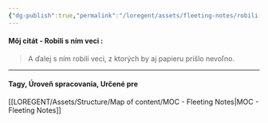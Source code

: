 ```yaml
---
{"dg-publish":true,"permalink":"/loregent/assets/fleeting-notes/robili-s-nim-veci-citat-moj/","noteIcon":""}
---
```


#### Môj citát - Robili s ním veci : 

> A ďalej s ním robili veci, z ktorých by aj papieru prišlo nevoľno.

---
#### Tagy, Úroveň spracovania, Určené pre
[[LOREGENT/Assets/Structure/Map of content/MOC - Fleeting Notes\|MOC - Fleeting Notes]]

